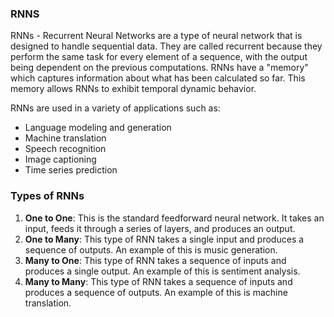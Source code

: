 ### RNNS
RNNs - Recurrent Neural Networks are a type of neural network that is designed to handle sequential data. They are called recurrent because they perform the same task for every element of a sequence, with the output being dependent on the previous computations. RNNs have a "memory" which captures information about what has been calculated so far. This memory allows RNNs to exhibit temporal dynamic behavior. 

RNNs are used in a variety of applications such as:
- Language modeling and generation
- Machine translation
- Speech recognition
- Image captioning
- Time series prediction


### Types of RNNs
1. **One to One**: This is the standard feedforward neural network. It takes an input, feeds it through a series of layers, and produces an output.
2. **One to Many**: This type of RNN takes a single input and produces a sequence of outputs. An example of this is music generation.
3. **Many to One**: This type of RNN takes a sequence of inputs and produces a single output. An example of this is sentiment analysis.
4. **Many to Many**: This type of RNN takes a sequence of inputs and produces a sequence of outputs. An example of this is machine translation.
